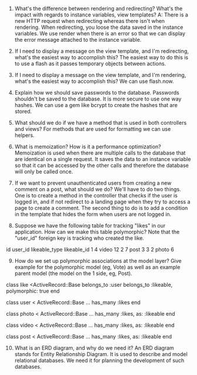 1. What's the difference between rendering and redirecting? What's the impact with regards to instance variables, view templates?
A: There is a new HTTP request when redirecting whereas there isn't when rendering. When redirecting, you loose the data saved in the instance variables. We use render when there is an error so that we can display the error message attached to the instance variable. 

2. If I need to display a message on the view template, and I'm redirecting, what's the easiest way to accomplish this?
The easiest way to do this is to use a flash as it passes temporary objects between actions. 

3. If I need to display a message on the view template, and I'm rendering, what's the easiest way to accomplish this?
We can use flash.now.

4. Explain how we should save passwords to the database.
Passwords shouldn't be saved to the database. It is more secure to use one way hashes. We can use a gem like bcrypt to create the hashes that are stored.

5. What should we do if we have a method that is used in both controllers and views?
For methods that are used for formatting we can use helpers.

6. What is memoization? How is it a performance optimization?
Memoization is used when there are multiple calls to the database that are identical on a single request. It saves the data to an instance variable so that it can be accessed by the other calls and therefore the database will only be called once.

7. If we want to prevent unauthenticated users from creating a new comment on a post, what should we do?
We'll have to do two things. One is to create a method in the controller that checks if the user is logged in, and if not redirect to a landing page when they try to access a page to create a comment. The second thing to do is to add a condition in the template that hides the form when users are not logged in.

8. Suppose we have the following table for tracking "likes" in our application. How can we make this table polymorphic? Note that the "user_id" foreign key is tracking who created the like.

id  user_id  likeable_type  likeable_id
 1     4          video         12
 2     7          post           3
 3     2          photo          6


9. How do we set up polymorphic associations at the model layer? Give example for the polymorphic model (eg, Vote) as well as an example parent model (the model on the 1 side, eg, Post).

class like <ActiveRecord::Base
  belongs_to :user
  belongs_to :likeable, polymorphic: true
end

class user < ActiveRecord::Base
  ...
  has_many :likes
end

class photo < ActiveRecord::Base
  ...
  has_many :likes, as: :likeable
end

class video < ActiveRecord::Base
  ...
  has_many :likes, as: :likeable
end

class post < ActiveRecord::Base
  ...
  has_many :likes, as: :likeable
end

10. What is an ERD diagram, and why do we need it?
An ERD diagram stands for Entity Relationship Diagram. It is used to describe and model relational databases. We need it for planning the development of such databases. 